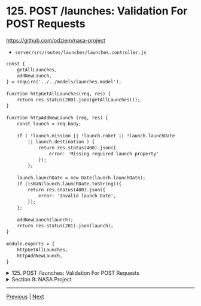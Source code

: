 # 125. POST /launches: Validation For POST Requests

https://github.com/odziem/nasa-project


-   `server/src/routes/launches/launches.controller.js`
```
const { 
    getAllLaunches, 
    addNewLaunch, 
} = require('../../models/launches.model');

function httpGetAllLaunches(req, res) {
    return res.status(200).json(getAllLaunches());
}

function httpAddNewLaunch (req, res) {
    const launch = req.body;

    if ( !launch.mission || !launch.roket || !launch.launchDate 
        || launch.destination ) {
            return res.status(400).json({
                error: 'Missing required launch property'
            });    
        };

    launch.launchDate = new Date(launch.launchDate);
    if (isNaN(launch.launchDate.toString)){
        return res.status(400).json({
            error: 'Invalid launch Date',
        });   
    };

    addNewLaunch(launch);
    return res.status(201).json(launch);
}

module.exports = {
    httpGetAllLaunches,
    httpAddNewLaunch,
}
```

<details>
  <summary> 125. POST /launches: Validation For POST Requests </summary>

-   `server/src/models/launches.model.js` 
```
const launches = new Map();

let latestFlightNumber = 100;

const launch = {
    flightNumber: 100,
    mission: 'Kepler Exploration X',
    rocket: 'Explorer IS1',
    launchDate: new Date('December 27, 2030'),
    destination: 'Kepler-442 b',
    customer: ['ZTM', 'NASA'],
    upcoming: true,
    success: true
};

launches.set(launch.flightNumber, launch);

function getAllLaunches () {
    return Array.from(launches.values());
}

function addNewLaunch(launch) {
    latestFlightNumber++;
    launches.set(
        latestFlightNumber, 
        Object.assign(launch, {
            success: true,
            upcoming: true,
            customer: ['Zero to Mastery', 'NASA'],
            flightNumber: latestFlightNumber,

    }));
}

module.exports = {
    getAllLaunches,
    addNewLaunch,
}
```

-   `server/src/routes/launches/launches.controller.js`
```
const { 
    getAllLaunches, 
    addNewLaunch, 
} = require('../../models/launches.model');

function httpGetAllLaunches(req, res) {
    return res.status(200).json(getAllLaunches());
}

function httpAddNewLaunch (req, res) {
    const launch = req.body;

    if ( !launch.mission || !launch.roket || !launch.launchDate 
        || launch.destination ) {
            return res.status(400).json({
                error: 'Missing required launch property'
            });    
        };

    launch.launchDate = new Date(launch.launchDate);
    if (isNaN(launch.launchDate.toString)){
        return res.status(400).json({
            error: 'Invalid launch Date',
        });   
    };

    addNewLaunch(launch);
    return res.status(201).json(launch);
}

module.exports = {
    httpGetAllLaunches,
    httpAddNewLaunch,
}
```

-   `server/src/routes/launches/launches.router.js`
```
const express = require('express');
const {
    httpGetAllLaunches,
    httpAddNewLaunch,
} = require('./launches.controller');

const launchesRouter = express.Router();

launchesRouter.get('/', httpGetAllLaunches);
launchesRouter.post('/', httpAddNewLaunch);

module.exports = launchesRouter;
```

-   `server/src/routes/planets/planets.router.js`
```
const express = require('express');

const {
    httpGetAllPlanets,
} = require('./planets.controller');

const planetsRouter = express.Router();

planetsRouter.get('/', httpGetAllPlanets);

module.exports = planetsRouter;
```

-   `server/src/app.js`
```
const path = require('path');
const express = require('express');
const cors = require('cors');
const morgan = require('morgan');

const planetsRouter = require('./routes/planets/planets.router');
const launchesRouter = require('./routes/launches/launches.router');

const app = express();

app.use(cors({
    origin: 'http://localhost:3000',
}));
app.use(morgan('combined'));

app.use(express.json());
app.use(express.static(path.join(__dirname, '..', 'public' )));

app.use('/planets', planetsRouter);
app.use('/launches', launchesRouter);
app.get('/*', (req, res) => {
    res.sendFile(path.join(__dirname, '..', 'public', 'index.html'))
})

module.exports = app;
```

**issues 1** with `launchDate` 

- postman `Post http://localhost:8000/launches`
    -   Body --> raw --> JSON
```
{
    "mission": "ZTM155",
    "rocket": "ZTM Experimental IS1",
    "destination": "Kepler-186 f",
    "launchDate": "hello"
}
```

<p align="center" >
    <img src="../imags/124_POST_launches_Creating-Launches-2_4.png" width="100%" > 
    <img src="../imags/125_POST_launches_Validation-For-POST-Requests.png" width="100%" > 
</p> 

**issues 2** with `launchDate` missing

- postman `Post http://localhost:8000/launches`
    -   Body --> raw --> JSON
```
{
    "mission": "ZTM155",
    "rocket": "ZTM Experimental IS1",
    "destination": "Kepler-186 f"

}
```

<p align="center" >    
    <img src="../imags/125_POST_launches_Validation-For-POST-Requests_2.png" width="100%" > 
    <img src="../imags/125_POST_launches_Validation-For-POST-Requests_3.png" width="100%" > 
</p> 


</details>  

<details>
  <summary> Section 9: NASA Project </summary>

  - [Codebase: nasa-project](../src/9_nasa-project)

</details>



---

[Previous](./124_POST_launches_Creating-Launches-2.md) | [Next](./126_Connecting-POST_launches-With-Front-End-Dashboard.md)